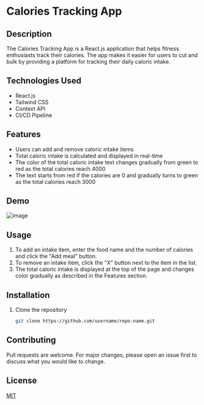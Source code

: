 # Calories Tracking App

## Description
The Calories Tracking App is a React.js application that helps fitness enthusiasts track their calories. The app makes it easier for users to cut and bulk by providing a platform for tracking their daily caloric intake.

## Technologies Used
- React.js
- Tailwind CSS
- Context API
- CI/CD Pipeline

## Features
- Users can add and remove caloric intake items
- Total caloric intake is calculated and displayed in real-time
- The color of the total caloric intake text changes gradually from green to red as the total calories reach 4000
- The text starts from red if the calories are 0 and gradually turns to green as the total calories reach 3000

## Demo

![image](https://user-images.githubusercontent.com/56651128/220100676-1db5ca5d-8cf5-4059-85f1-c80809d4358d.png)

## Usage
1. To add an intake item, enter the food name and the number of calories and click the "Add meal" button.
2. To remove an intake item, click the "X" button next to the item in the list.
3. The total caloric intake is displayed at the top of the page and changes color gradually as described in the Features section.

## Installation
1. Clone the repository
   ```bash
   git clone https://github.com/username/repo-name.git

## Contributing
Pull requests are welcome. For major changes, please open an issue first to discuss what you would like to change.

## License
[MIT](https://choosealicense.com/licenses/mit/)



